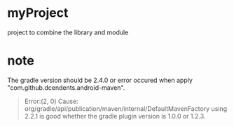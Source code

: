 # myProject
project to combine the library and module

# note

The gradle version should be 2.4.0 or error occured when apply "com.github.dcendents.android-maven".
> Error:(2, 0) Cause: org/gradle/api/publication/maven/internal/DefaultMavenFactory
using 2.2.1 is good whether the gradle plugin version is 1.0.0 or 1.2.3.
